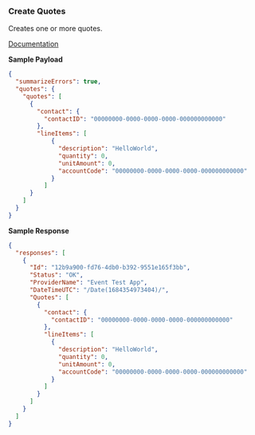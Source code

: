 ### Create Quotes

Creates one or more quotes.

[Documentation](https://xeroapi.github.io/xero-node/accounting/index.html#api-Accounting-createQuotes)

**Sample Payload**
```json
{
  "summarizeErrors": true,
  "quotes": {
    "quotes": [
      {
        "contact": {
          "contactID": "00000000-0000-0000-0000-000000000000"
        },
        "lineItems": [
            {
              "description": "HelloWorld",
              "quantity": 0,
              "unitAmount": 0,
              "accountCode": "00000000-0000-0000-0000-000000000000"
            }
          ]
      }
    ]
  }
}
```

**Sample Response**
```json
{
  "responses": [
    {
      "Id": "12b9a900-fd76-4db0-b392-9551e165f3bb",
      "Status": "OK",
      "ProviderName": "Event Test App",
      "DateTimeUTC": "/Date(1684354973404)/",
      "Quotes": [
        {
          "contact": {
            "contactID": "00000000-0000-0000-0000-000000000000"
          },
          "lineItems": [
            {
              "description": "HelloWorld",
              "quantity": 0,
              "unitAmount": 0,
              "accountCode": "00000000-0000-0000-0000-000000000000"
            }
          ]
        }
      ]
    }
  ]
}
```

